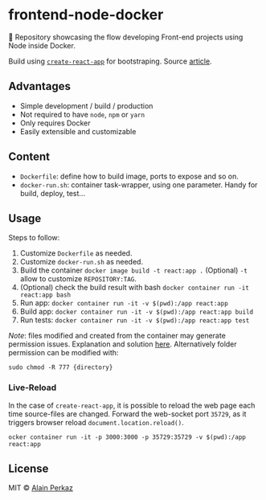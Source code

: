 # frontend-node-docker

🐋 Repository showcasing the flow developing Front-end projects using Node inside Docker.

Build using [`create-react-app`](https://github.com/facebook/create-react-app) for bootstraping. Source [article](https://www.peterbe.com/plog/how-to-create-react-app-with-docker).

## Advantages

- Simple development / build / production
- Not required to have `node`, `npm` or `yarn`
- Only requires Docker
- Easily extensible and customizable

## Content

- `Dockerfile`: define how to build image, ports to expose and so on.
- `docker-run.sh`: container task-wrapper, using one parameter. Handy for build, deploy, test... 

## Usage 

Steps to follow:

1. Customize `Dockerfile` as needed.
2. Customize `docker-run.sh` as needed.
3. Build the container `docker image build -t react:app .`
(Optional) `-t` allow to customize `REPOSITORY:TAG`.  
4. (Optional) check the build result with bash `docker container run -it react:app bash`
5. Run app: `docker container run -it -v $(pwd):/app react:app`
5. Build app: `docker container run -it -v $(pwd):/app react:app build`
6. Run tests: `docker container run -it -v $(pwd):/app react:app test`


*Note*: files modified and created from the container may generate permission issues. Explanation and solution [here](https://denibertovic.com/posts/handling-permissions-with-docker-volumes/). Alternatively folder permission can be modified with:
```
sudo chmod -R 777 {directory}
```

### Live-Reload

In the case of `create-react-app`, it is possible to reload the web page each time source-files are changed.
Forward the web-socket port `35729`, as it triggers browser reload `document.location.reload()`.
```
ocker container run -it -p 3000:3000 -p 35729:35729 -v $(pwd):/app react:app
```
 
## License
MIT © [Alain Perkaz](https://aperkaz.github.io)